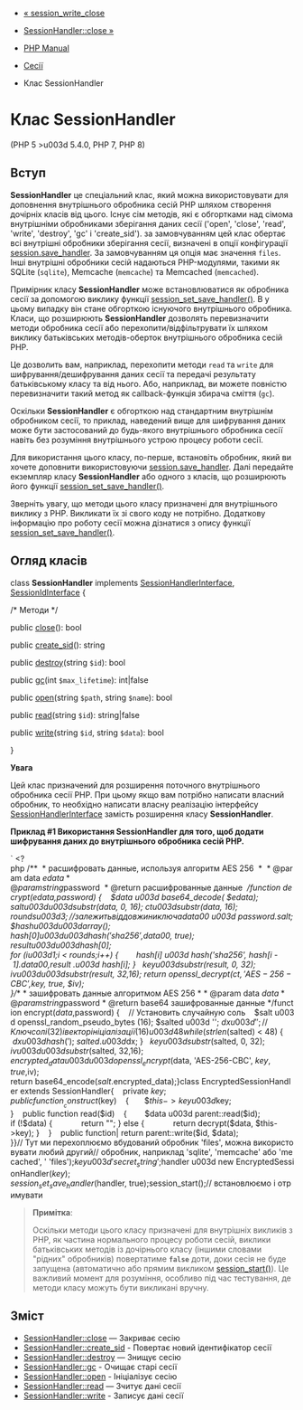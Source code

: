 - [« session_write_close](function.session-write-close.md)
- [SessionHandler::close »](sessionhandler.close.md)

- [PHP Manual](index.md)
- [Сесії](book.session.md)
- Клас SessionHandler

# Клас SessionHandler

(PHP 5 \>u003d 5.4.0, PHP 7, PHP 8)

## Вступ

**SessionHandler** це спеціальний клас, який можна використовувати
для доповнення внутрішнього обробника сесій PHP шляхом створення
дочірніх класів від цього. Існує сім методів, які є
обгортками над сімома внутрішніми обробниками зберігання даних сесії
('open', 'close', 'read', 'write', 'destroy', 'gc' і 'create_sid'). за
замовчуванням цей клас обертає всі внутрішні обробники зберігання
сесії, визначені в опції конфігурації
[session.save_handler](session.configuration.md#ini.session.save-handler).
За замовчуванням ця опція має значення `files`. Інші внутрішні
обробники сесій надаються PHP-модулями, такими як SQLite
(`sqlite`), Memcache (`memcache`) та Memcached (`memcached`).

Примірник класу **SessionHandler** може встановлюватися як
обробника сесії за допомогою виклику функції
[session_set_save_handler()](function.session-set-save-handler.md). В
у цьому випадку він стане обгорткою існуючого внутрішнього обробника.
Класи, що розширюють **SessionHandler** дозволять перевизначити методи
обробника сесії або перехопити/відфільтрувати їх шляхом виклику
батьківських методів-оберток внутрішнього обробника сесій PHP.

Це дозволить вам, наприклад, перехопити методи `read` та `write` для
шифрування/дешифрування даних сесії та передачі результату батьківському
класу та від нього. Або, наприклад, ви можете повністю перевизначити
такий метод як callback-функція збирача сміття (`gc`).

Оскільки **SessionHandler** є обгорткою над стандартним внутрішнім
обробником сесії, то приклад, наведений вище для шифрування даних
може бути застосований до будь-якого внутрішнього обробника сесії навіть без
розуміння внутрішнього устрою процесу роботи сесії.

Для використання цього класу, по-перше, встановіть обробник,
який ви хочете доповнити використовуючи
[session.save_handler](session.configuration.md#ini.session.save-handler).
Далі передайте екземпляр класу **SessionHandler** або одного з
класів, що розширюють його функції
[session_set_save_handler()](function.session-set-save-handler.md).

Зверніть увагу, що методи цього класу призначені для внутрішнього
виклику з PHP. Викликати їх зі свого коду не потрібно. Додаткову
інформацію про роботу сесії можна дізнатися з опису функції
[session_set_save_handler()](function.session-set-save-handler.md).

## Огляд класів

class **SessionHandler** implements
[SessionHandlerInterface](class.sessionhandlerinterface.md),
[SessionIdInterface](class.sessionidinterface.md) {

/\* Методи \*/

public [close](sessionhandler.close.md)(): bool

public [create_sid](sessionhandler.create-sid.md)(): string

public [destroy](sessionhandler.destroy.md)(string `$id`): bool

public [gc](sessionhandler.gc.md)(int `$max_lifetime`): int\|false

public [open](sessionhandler.open.md)(string `$path`, string `$name`):
bool

public [read](sessionhandler.read.md)(string `$id`): string\|false

public [write](sessionhandler.write.md)(string `$id`, string `$data`):
bool

}

**Увага**

Цей клас призначений для розширення поточного внутрішнього обробника
сесії PHP. При цьому якщо вам потрібно написати власний обробник, то
необхідно написати власну реалізацію інтерфейсу
[SessionHandlerInterface](class.sessionhandlerinterface.md) замість
розширення класу **SessionHandler**.

**Приклад #1 Використання **SessionHandler** для того, щоб додати
шифрування даних до внутрішнього обробника сесій PHP.**

` <?php /**  * расшифровать данные, используя алгоритм AES 256  *  * @param data $edata  * @param string $password  * @return расшифрованные данные  */function decrypt($edata, $password) {    $data u003d base64_decode( $edata); $saltu003du003dsubstr($data, 0, 16); $ct u003d substr($data, 16); $rounds u003d 3; // залежить від довжини ключа    $data00 u003d $password.$salt; $hashu003du003darray(); $hash[0]u003du003dhash('sha256', $data00, true); $resultu003du003d$hash[0]; for ($i u003d 1; $i < $rounds; $i++) {        $hash[$i] u003d hash('sha256', $hash[$i - 1].$data00, $result .u003d $hash[$i]; }   $key u003d substr($result, 0, 32); $iv u003du003dsubstr($result, 32,16); return openssl_decrypt($ct, 'AES-256-CBC', $key, true, $iv); }/** * зашифровать данные алгоритмом AES 256 * * @param data $data * @param string $password * @return base64 зашифрованные данные */function encrypt($data, $password) {    // Установить случайную соль    $salt u003d openssl_random_pseudo_bytes (16); $salted u003d ''; $dx u003d ''; // Ключ солі (32) і вектор ініціалізації (16) u003d 48   while (strlen($salted) < 48) {      $dx u003d hash('$); $salted .u003d $dx; }   $key u003d substr($salted, 0, 32); $iv u003du003dsubstr($salted, 32,16); $encrypted_datau003du003dopenssl_encrypt($data, 'AES-256-CBC', $key, true, $iv); return base64_encode($salt . $encrypted_data);}class EncryptedSessionHandler extends SessionHandler{    private $key; public function __construct($key)    {       $$this->key u003d $key; }    public function read($id)    {        $data u003d parent::read($id); if (!$data) {             return ""; } else {             return decrypt($data, $this->key); }    }    public function| return parent::write($id, $data); }}// Тут ми перехоплюємо вбудований обробник 'files', можна використовувати любий другий// обробник, наприклад 'sqlite', 'memcache' або 'mecached', ' 'files');$key u003d 'secret_string';$handler u003d new EncryptedSessionHandler($key);session_set_save_handler($handler, true);session_start();// встановлюємо і отримувати

> **Примітка**:
>
> Оскільки методи цього класу призначені для внутрішніх викликів з
> PHP, як частина нормального процесу роботи сесій, виклики батьківських
> методів із дочірнього класу (іншими словами "рідних" обробників)
> повертатиме **`false`** доти, доки сесія не буде запущена
> (автоматично або прямим викликом
> [session_start()](function.session-start.md)). Це важливий момент для
> розуміння, особливо під час тестування, де методи класу можуть бути
> викликані вручну.

## Зміст

- [SessionHandler::close](sessionhandler.close.md) — Закриває
сесію
- [SessionHandler::create_sid](sessionhandler.create-sid.md) -
Повертає новий ідентифікатор сесії
- [SessionHandler::destroy](sessionhandler.destroy.md) — Знищує
сесію
- [SessionHandler::gc](sessionhandler.gc.md) - Очищає старі сесії
- [SessionHandler::open](sessionhandler.open.md) - Ініціалізує
сесію
- [SessionHandler::read](sessionhandler.read.md) — Зчитує дані
сесії
- [SessionHandler::write](sessionhandler.write.md) - Записує
дані сесії
